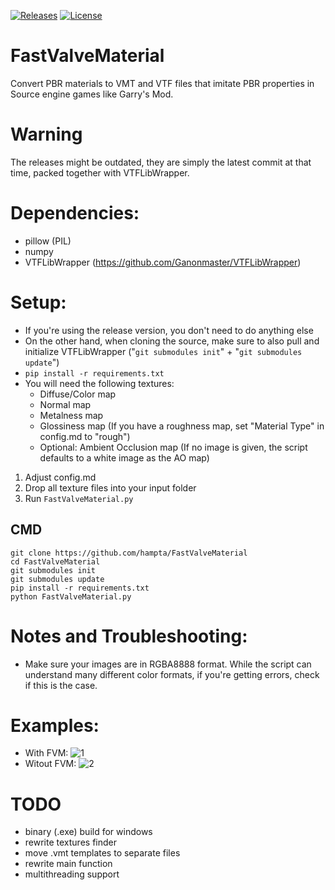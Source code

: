 [![Releases](https://img.shields.io/github/downloads/marv7000/FastValveMaterial/total.svg)](https://github.com/marv7000/FastValveMaterial/releases) [![License](https://img.shields.io/github/license/marv7000/FastValveMaterial.svg)](https://github.com/marv7000/Tyrant/blob/master/LICENSE)
# FastValveMaterial
Convert PBR materials to VMT and VTF files that imitate PBR properties in Source engine games like Garry's Mod.
# Warning
The releases might be outdated, they are simply the latest commit at that time, packed together with VTFLibWrapper.
# Dependencies:
- pillow (PIL)
- numpy
- VTFLibWrapper (https://github.com/Ganonmaster/VTFLibWrapper)
# Setup:
- If you're using the release version, you don't need to do anything else
- On the other hand, when cloning the source, make sure to also pull and initialize VTFLibWrapper ("`git submodules init`" + "`git submodules update`")
- `pip install -r requirements.txt`
- You will need the following textures:
    - Diffuse/Color map
    - Normal map
    - Metalness map
    - Glossiness map (If you have a roughness map, set "Material Type" in config.md to "rough")
    - Optional: Ambient Occlusion map (If no image is given, the script defaults to a white image as the AO map)

1. Adjust config.md
2. Drop all texture files into your input folder
3. Run `FastValveMaterial.py`

## CMD
```
git clone https://github.com/hampta/FastValveMaterial
cd FastValveMaterial
git submodules init
git submodules update
pip install -r requirements.txt
python FastValveMaterial.py
```

# Notes and Troubleshooting:
- Make sure your images are in RGBA8888 format. While the script can understand many different color formats, if you're getting errors, check if this is the case.

# Examples:
- With FVM: ![1](https://user-images.githubusercontent.com/35012873/162594134-72cd6f11-e309-4090-a5e3-12a7582e2d9a.png)
- Witout FVM: ![2](https://user-images.githubusercontent.com/35012873/162594203-b2ca89f8-4806-4ac1-b5cd-b733b4d54ab6.png)

# TODO
- binary (.exe) build for windows
- rewrite textures finder
- move .vmt templates to separate files
- rewrite main function
- multithreading support
